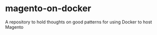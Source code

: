 magento-on-docker
=================

A repository to hold thoughts on good patterns for using Docker to host Magento
